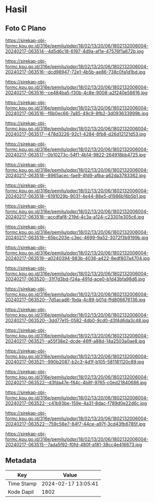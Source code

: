 # Hasil

## Foto C Plano

https://sirekap-obj-formc.kpu.go.id/316e/pemilu/pdpr/18/02/13/20/06/1802132006004-20240217-063514--4d5d6c18-6197-4d9a-af1e-47576f1a672b.jpg

https://sirekap-obj-formc.kpu.go.id/316e/pemilu/pdpr/18/02/13/20/06/1802132006004-20240217-063516--dcd98947-72e1-4b5b-ae86-738c0fa1d1bd.jpg

https://sirekap-obj-formc.kpu.go.id/316e/pemilu/pdpr/18/02/13/20/06/1802132006004-20240217-063516--ce484ba5-f30b-4c8e-9008-a2f240e58616.jpg

https://sirekap-obj-formc.kpu.go.id/316e/pemilu/pdpr/18/02/13/20/06/1802132006004-20240217-063516--f6b0ec66-7a85-49c9-8fb2-3d093633999b.jpg

https://sirekap-obj-formc.kpu.go.id/316e/pemilu/pdpr/18/02/13/20/06/1802132006004-20240217-063517--478d3226-92c1-4284-8fb8-d26d12121d53.jpg

https://sirekap-obj-formc.kpu.go.id/316e/pemilu/pdpr/18/02/13/20/06/1802132006004-20240217-063517--0b10273c-54f1-4b14-9822-264918bb4725.jpg

https://sirekap-obj-formc.kpu.go.id/316e/pemilu/pdpr/18/02/13/20/06/1802132006004-20240217-063518--8965acec-fae9-4fd9-afba-a62da3783362.jpg

https://sirekap-obj-formc.kpu.go.id/316e/pemilu/pdpr/18/02/13/20/06/1802132006004-20240217-063518--6191029b-9031-4e44-88e5-d1986b16b5b1.jpg

https://sirekap-obj-formc.kpu.go.id/316e/pemilu/pdpr/18/02/13/20/06/1802132006004-20240217-063518--accdfaf8-219d-4c3a-a124-c23301e305c6.jpg

https://sirekap-obj-formc.kpu.go.id/316e/pemilu/pdpr/18/02/13/20/06/1802132006004-20240217-063519--65bc203e-c3ec-4699-9a52-3072f3b9199b.jpg

https://sirekap-obj-formc.kpu.go.id/316e/pemilu/pdpr/18/02/13/20/06/1802132006004-20240217-063519--a0240394-983b-4036-a422-8edf807a4704.jpg

https://sirekap-obj-formc.kpu.go.id/316e/pemilu/pdpr/18/02/13/20/06/1802132006004-20240217-063520--31f7d3bd-f24a-491d-ace0-b1d43bfa98d6.jpg

https://sirekap-obj-formc.kpu.go.id/316e/pemilu/pdpr/18/02/13/20/06/1802132006004-20240217-063520--7d5acad6-1bda-4c89-b01d-ffd806676136.jpg

https://sirekap-obj-formc.kpu.go.id/316e/pemilu/pdpr/18/02/13/20/06/1802132006004-20240217-063520--3dd77e15-0582-4db0-9cd0-d3f4d6da3c48.jpg

https://sirekap-obj-formc.kpu.go.id/316e/pemilu/pdpr/18/02/13/20/06/1802132006004-20240217-063521--a55f38e2-dcde-46ff-a88d-14a2503a0ae8.jpg

https://sirekap-obj-formc.kpu.go.id/316e/pemilu/pdpr/18/02/13/20/06/1802132006004-20240217-063521--990b2087-b2c3-4d1f-b105-581181120c89.jpg

https://sirekap-obj-formc.kpu.go.id/316e/pemilu/pdpr/18/02/13/20/06/1802132006004-20240217-063522--d3fda47e-f84c-4b8f-9765-c0ed21840686.jpg

https://sirekap-obj-formc.kpu.go.id/316e/pemilu/pdpr/18/02/13/20/06/1802132006004-20240217-063522--c41b93be-159e-4a31-8dac-f789d0e22d6c.jpg

https://sirekap-obj-formc.kpu.go.id/316e/pemilu/pdpr/18/02/13/20/06/1802132006004-20240217-063522--759c58e7-84f7-44ce-a97f-3cd43fb6785f.jpg

https://sirekap-obj-formc.kpu.go.id/316e/pemilu/pdpr/18/02/13/20/06/1802132006004-20240217-063515--7ada5f92-f0fd-480f-a181-38cc4e416673.jpg


## Metadata

| Key        | Value               |
| ---------- | ------------------- |
| Time Stamp | 2024-02-17 13:05:41 |
| Kode Dapil | 1802                |




